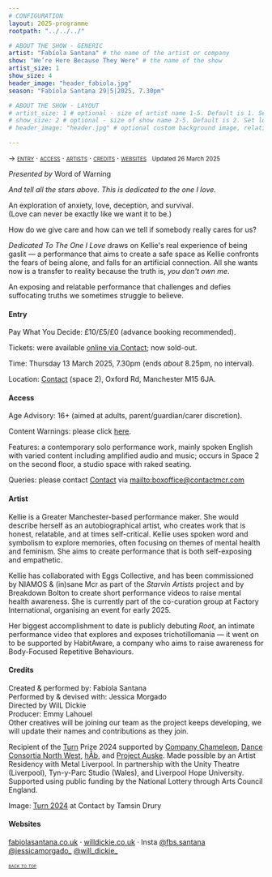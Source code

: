 ```yaml
---
# CONFIGURATION
layout: 2025-programme
rootpath: "../../../"

# ABOUT THE SHOW - GENERIC
artist: "Fabíola Santana" # the name of the artist or company
show: "We’re Here Because They Were" # the name of the show
artist_size: 1
show_size: 4
header_image: "header_fabiola.jpg"
season: "Fabíola Santana 29|5|2025, 7.30pm"

# ABOUT THE SHOW - LAYOUT
# artist_size: 1 # optional - size of artist name 1-5. Default is 1. Set longer names to lower values
# show_size: 2 # optional - size of show name 2-5. Default is 2. Set longer names to lower values
# header_image: "header.jpg" # optional custom background image, relative to current page

---
```

<span style='font-variant: small-caps'>→ [entry](/current/2025/santana/#entry) · [access](/current/2025/santana/#access) · [artists](/current/2025/santana/#artists) · [credits](/current/2025/santana/#credits) · [websites](/current/2025/santana/#websites)</span>&ensp; <small>Updated 26 March 2025</small>        
           
*Presented by* Word of Warning         
         
*And tell all the stars above. This is dedicated to the one I love.*         
         
An exploration of anxiety, love, deception, and survival.<br>(Love can never be exactly like we want it to be.)         
         
How do we give care and how can we tell if somebody really cares for us?         
         
*Dedicated To The One I Love* draws on Kellie's real experience of being gaslit — a performance that aims to create a safe space as Kellie confronts the fears of being alone, and falls for an artificial connection. All she wants now is a transfer to reality because the truth is, *you don't own me*.         
         
An exposing and relatable performance that challenges and defies suffocating truths we sometimes struggle to believe.         
         
#### Entry          
Pay What You Decide: £10/£5/£0 (advance booking recommended).        
         
Tickets: were available <a href="https://contactmcr.com/book/instance/358558" target="_blank">online via Contact</a>; now sold-out.        
         
Time: Thursday 13 March 2025, 7.30pm (ends *about* 8.25pm, no interval).         
             
Location: <a href="https://contactmcr.com/visit/getting-here" target="_blank">Contact</a> (space 2), Oxford Rd, Manchester M15 6JA.         
        
#### Access         
Age Advisory: 16+ (aimed at adults, parent/guardian/carer discretion).         
         
Content Warnings: please click [here](/warnings).         
        
Features: a contemporary solo performance work, mainly spoken English with varied content including amplified audio and music; occurs in Space 2 on the second floor, a studio space with raked seating.         
         
Queries: please contact <a href="https://contactmcr.com/visit/access" target="_blank">Contact</a> via <mailto:boxoffice@contactmcr.com>        
         
#### Artist        
Kellie is a Greater Manchester-based performance maker. She would describe herself as an autobiographical artist, who creates work that is honest, relatable, and at times self-critical. Kellie uses spoken word and symbolism to explore memories, often focusing on themes of mental health and feminism. She aims to create performance that is both self-exposing and empathetic.         
        
Kellie has collaborated with Eggs Collective, and has been commissioned by NIAMOS & (in)sane Mcr as part of the *Starvin Artists* project and by Breakdown Bolton to create short performance videos to raise mental health awareness. She is currently part of the co-curation group at Factory International, organising an event for early 2025.        
         
Her biggest accomplishment to date is publicly debuting *Root*, an intimate performance video that explores and exposes trichotillomania — it went on to be supported by HabitAware, a company who aims to raise awareness for Body-Focused Repetitive Behaviours.         
         
#### Credits         
Created & performed by: Fabíola Santana<br>Performed by & devised with: Jessica Morgado<br>Directed by WilL Dickie<br>Producer: Emmy Lahouel<br>Other creatives will be joining our team as the project keeps developing, we will update their names and contributions as they join.         
         
Recipient of the [Turn](/hab/turn) Prize 2024 supported by <a href="https://companychameleon.com" target="_blank">Company Chameleon</a>, <a href="https://danceconsortianorthwest.org" target="_blank">Dance Consortia North West</a>, [hÅb](/hab), and <a href="https://projectauske.com" target="_blank">Project Auske</a>. Made possible by an Artist Residency with Metal Liverpool. In partnership with the Unity Theatre (Liverpool), Tyn-y-Parc Studio (Wales), and Liverpool Hope University. Supported using public funding by the National Lottery through Arts Council England.          
         
Image: [Turn 2024](/archive/2024-turn) at Contact by Tamsin Drury         
         
#### Websites        
<a href="https://fabiolasantana.co.uk" target="_blank">fabiolasantana.co.uk</a> · <a href="https://willdickie.co.uk" target="_blank">willdickie.co.uk</a> · Insta <a href="https://instagram.com/fbs.santana" target="_blank">@fbs.santana</a> <a href="https://instagram.com/jessicamorgado_" target="_blank">@jessicamorgado_</a> <a href="https://instagram.com/will_dickie_" target="_blank">@will_dickie_</a>          
        
<small><span style='font-variant: small-caps'>[back to top](/current/2025/santana)</span></small>
